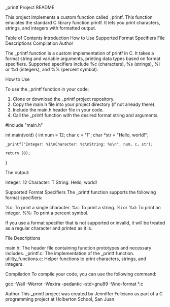 _printf Project README

This project implements a custom function called _printf. This function emulates the standard C library function printf. It lets you print characters, strings, and integers with formatted output. 

Table of Contents
Introduction
How to Use
Supported Format Specifiers
File Descriptions
Compilation
Author

The _printf function is a custom implementation of printf in C. It takes a format string and variable arguments, printing data types based on format specifiers. Supported specifiers include %c (characters), %s (strings), %i or %d (integers), and %% (percent symbol).

How to Use

To use the _printf function in your code:

1. Clone or download the _printf project repository.
2. Copy the main.h file into your project directory (if not already there).
3. Include the main.h header file in your code.
4. Call the _printf function with the desired format string and arguments.

#include "main.h"

int main(void)
{
    int num = 12;
    char c = 'T';
    char *str = "Hello, world!";

    _printf("Integer: %i\nCharacter: %c\nString: %s\n", num, c, str);

    return (0);
}

The output:

Integer: 12
Character: T
String: Hello, world!

Supported Format Specifiers
The _printf function supports the following format specifiers:

%c: To print a single character.
%s: To print a string.
%i or %d: To print an integer.
%%: To print a  percent symbol.


If you use a format specifier that is not supported or invalid, it will be treated as a regular character and printed as it is.

File Descriptions

main.h: The header file containing function prototypes and necessary includes.
_printf.c: The implementation of the _printf function.
utility_functions.c: Helper functions to print characters, strings, and integers.

Compilation
To compile your code, you can use the following command:

gcc -Wall -Werror -Wextra -pedantic -std=gnu89 -Wno-format *.c

Author
This _printf project was created by Jenniffer Feliciano as part of a C programming project at Holberton School, San Juan.
